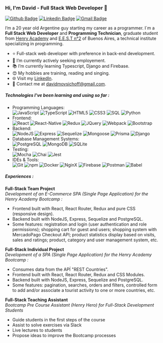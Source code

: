 ### Hi, I'm David - Full Stack Web Developer 👋
[![Github Badge](http://img.shields.io/badge/-Github-black?style=flat-square&logo=github&link=https://github.com/david-mov/)](https://github.com/david-mov/)
[![Linkedin Badge](https://img.shields.io/badge/-LinkedIn-blue?style=flat-square&logo=Linkedin&logoColor=white&link=https://www.linkedin.com/in/david-mov)](https://www.linkedin.com/in/david-mov)
[![Gmail Badge](https://img.shields.io/badge/-Gmail-d14836?style=flat-square&logo=Gmail&logoColor=white&link=mailto:defcon.davidmovsichoff@gmail.com)](mailto:davidmovsichoff@gmail.com)

I’m a 20 year old Argentine guy starting my career as a programmer. I´m a **Full Stack Web Developer** and **Programming Technician**, graduate student from [Henry Academy](https://www.soyhenry.com/) and  [E.E.S.T n°2](https://yellow.place/es/escuela-de-educaci%C3%B3n-secundaria-t%C3%A9cnica-n2-lomas-de-zamora-temperley-argentina) of Buenos Aires, a technical institute specializing in programming.

- ⭐ Full-stack web developer with preference in back-end development.
- 🌱 I’m currently actively seeking employement.
- 📚 I’m currently learning Typescript, Django and Firebase.
- 😍 My hobbies are training, reading and singing.
- 🌐 Visit my [LinkedIn](https://www.linkedin.com/in/sergio-david-movsichoff-221824209/).
- 💌 Contact me at [davidmovsichoff@gmail.com](mailto:davidmovsichoff@gmail.com).

##### Technologies I've been learning and using so far :

- Programming Languages: <br />
    ![JavaScript](https://img.shields.io/badge/-JavaScript-eee?style=flat-square&logo=javascript&logoColor=DD9C25)
    ![TypeScript](https://img.shields.io/badge/-TypeScript-eee?style=flat-square&logo=typescript)
    ![HTML5](http://img.shields.io/badge/-HTML5-eee?style=flat-square&logo=html5&logoColor=E34F26)
    ![CSS3](https://img.shields.io/badge/-CSS3-eee?style=flat-square&logo=css3&logoColor=1572B6)
    ![SQL](https://img.shields.io/badge/-SQL-eee?style=flat-square&logo=databricks&logoColor=black)
    ![Python](https://img.shields.io/badge/-Python-eee?style=flat-square&logo=python)
- Frontend: <br />
    ![React](https://img.shields.io/badge/-React-eee?style=flat-square&logo=react&logoColor=0088cc)
    ![React-Native](https://img.shields.io/badge/-React_Native-eee?style=flat-square&logo=react)
    ![Redux](https://img.shields.io/badge/-Redux-eee?style=flat-square&logo=redux&logoColor=764abc)
    ![JQuery](https://img.shields.io/badge/-JQuery-eee?style=flat-square&logo=jquery&logoColor=0868AC)
    ![Webpack](https://img.shields.io/badge/-Webpack-eee?style=flat-square&logo=webpack&logoColor=1c78c0)
    ![Bootstrap](http://img.shields.io/badge/-Bootstrap-eee?style=flat-square&logo=bootstrap&logoColor=563D7C)
- Backend: <br />
    ![NodeJS](http://img.shields.io/badge/-NodeJS-eee?style=flat-square&logo=data:image/png;base64,iVBORw0KGgoAAAANSUhEUgAAAA4AAAAOCAMAAAAolt3jAAAAgVBMVEUzmTMzkTM0mDQslSwtlS00mzQAAAA7nTsymDIzmDMwmDAymTIzmDMzmTMzmDMzmDMzlzM0mTQzmTMzmTMzmTMzmTMzmTM0mjQ1nDUxlzEymDIzmTMzmTMzmTMzmTMzmTMwlzAzmTMzmTMzmTMzmTMzmTMzmTM0mTQzmTMzmTP///8ybrFJAAAAKXRSTlMAAAAAAAAAAAAAAA9RxlIRBjSR6/7vmzkIAyd21Nt8JwMauPwrKvlQxcV6L9IAAABUSURBVAjXY2RgZGTkYGQEUl8ZwUx2EAUSZfz0jVESSPEygMAXkIgiIyMbAwT8+v+fUeU/jAfkMzKqMjLDuX//k8ZFMwrNIjRnoDkS7AUZxqcQLwAA4+0cex8ENfMAAAAASUVORK5CYII=)
    ![Express](https://img.shields.io/badge/-Express-eee?style=flat-square&logo=express&logoColor=%2361DAFB)
    ![Sequelize](https://img.shields.io/badge/-Sequelize-eee?style=flat-square&logo=sequelize&logoColor=2f406a)
    ![Mongoose](https://img.shields.io/badge/-Mongoose-eee?style=flat-square&logo=mongodb&logoColor=6e1217)
    ![Prisma](https://img.shields.io/badge/-Prisma-eee?style=flat-square&logo=prisma&logoColor=black)
    ![Django](https://img.shields.io/badge/-Django-eee?style=flat-square&logo=django&logoColor=008134)
- Database Management Systems: <br />
    ![PostgreSQL](https://img.shields.io/badge/-PostgreSQL-eee?style=flat-square&logo=postgresql&logoColor=336791)
    ![MongoDB](https://img.shields.io/badge/-MongoDB-eee?style=flat-square&logo=mongodb)
    ![SQLite](https://img.shields.io/badge/-SQLite-eee?style=flat-square&logo=sqlite&logoColor=%2307405e)
- Testing: <br />
    ![Mocha](https://img.shields.io/badge/-Mocha-eee?style=flat-square&logo=mocha)
    ![Chai](https://img.shields.io/badge/-Chai-eee?style=flat-square&logo=chai&logoColor=yellow)
    ![Jest](https://img.shields.io/badge/-Jest-eee?style=flat-square&logo=jest&logoColor=99425B)
- IDEs & Tools: <br />
    ![Git](https://img.shields.io/badge/-Git-eee?style=flat-square&logo=git&logoColor=F34F29)
    ![npm](https://img.shields.io/badge/-npm-eee?style=flat-square&logo=npm)
    ![Docker](https://img.shields.io/badge/-Docker-eee?style=flat-square&logo=docker)
    ![NginX](https://img.shields.io/badge/-NginX-eee?style=flat-square&logo=nginx&logoColor=119900)
    ![Firebase](https://img.shields.io/badge/-Firebase-eee?style=flat-square&logo=firebase)
    ![Postman](https://img.shields.io/badge/-Postman-eee?style=flat-square&logo=postman)
    ![Babel](https://img.shields.io/badge/-Babel-eee?style=flat-square&logo=babel)

##### Experiences :

**Full-Stack Team Project** <br />
*Development of an E-Commerce SPA (Single Page Application) for the Henry Academy Bootcamp :* <br />
- Frontend built with React, React Router, Redux and pure CSS (responsive design).
- Backend built with NodeJS, Express, Sequelize and PostgreSQL.
- Some features: registration and login (user authentication and role permissions); shopping cart for guest and users; shopping system with MercadoPago Checkout API; product statistics display based on visits, sales and ratings; product, category and user management system, etc.

**Full-Stack Individual Project** <br />
*Development of a SPA (Single Page Application) for the Henry Academy Bootcamp :* <br />
- Consumes data from the APÍ "REST Countries".
- Frontend built with React, React Router, Redux and CSS Modules.
- Backend built with NodeJS, Express, Sequelize and PostgreSQL.
- Some features: pagination, searches, orders and filters, controlled form to add and/or associate a tourist activity to one or more countries, etc.

**Full-Stack Teaching Assistant** <br />
*Bootcamp Pre Course Assistant (Henry Hero)  for Full-Stack Development Students* <br />
- Guide students in the first steps of the course
- Assist to solve exercises vía Slack
- Live lectures to students
- Propose ideas to improve the Bootcamp processes

